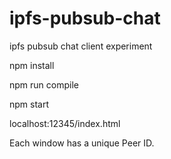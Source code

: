 # ipfs-pubsub-chat

ipfs pubsub chat client experiment

npm install 

npm run compile

npm start

localhost:12345/index.html

Each window has a unique Peer ID. 


